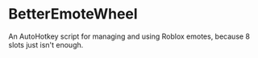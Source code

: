 # BetterEmoteWheel
An AutoHotkey script for managing and using Roblox emotes, because 8 slots just isn't enough.
